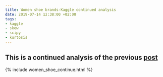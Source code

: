 ```yaml
---
title: Women shoe brands-Kaggle continued analysis
date: 2019-07-14 12:38:00 +02:00
tags:
- kaggle
- skew
- scipy
- kurtosis
---
```


## This is a continued analysis of the previous [post](https://finpy.org/2019-07-09-womens-shoe-prices-a-list-of-10-000-womens-shoes-and-the-prices-at-which-they-are-sold/)

{% include women_shoe_continue.html %}